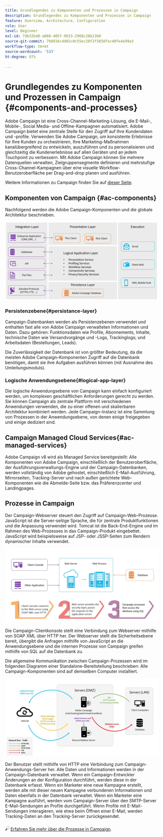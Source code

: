 ```yaml
---
title: Grundlegendes zu Komponenten und Prozessen in Campaign
description: Grundlegendes zu Komponenten und Prozessen in Campaign
feature: Overview, Architecture, Configuration
role: User
level: Beginner
exl-id: 7db32bd8-a088-405f-9633-2968c28b13b0
source-git-commit: 79d916c4d65c0c55ec20f2f5850fec40fe4e99a3
workflow-type: tm+mt
source-wordcount: '533'
ht-degree: 97%

---
```


# Grundlegendes zu Komponenten und Prozessen in Campaign {#components-and-processes}

Adobe Campaign ist eine Cross-Channel-Marketing-Lösung, die E-Mail-, Mobile-, Social Media- und Offline-Kampagnen automatisiert. Adobe Campaign bietet eine zentrale Stelle für den Zugriff auf Ihre Kundendaten und -profile. Verwenden Sie Adobe Campaign, um konsistente Erlebnisse für Ihre Kunden zu orchestrieren, Ihre Marketing-Maßnahmen kanalübergreifend zu entwickeln, auszuführen und zu personalisieren und gleichzeitig die Kundenerlebnisse auf allen Geräten und an jedem Touchpoint zu verbessern. Mit Adobe Campaign können Sie mehrere Datenquellen verwalten, Zielgruppensegmente definieren und mehrstufige Cross-Channel-Kampagnen über eine visuelle Workflow-Benutzeroberfläche per Drag-and-drop planen und ausführen.

Weitere Informationen zu Campaign finden Sie auf [dieser Seite](../start/get-started.md).

## Komponenten von Campaign {#ac-components}

Nachfolgend werden die Adobe Campaign-Komponenten und die globale Architektur beschrieben.

![](assets/do-not-localize//ac-components.png)



### Persistenzebene{#persistance-layer}

Campaign-Datenbanken werden als Persistenzebenen verwendet und enthalten fast alle von Adobe Campaign verwalteten Informationen und Daten. Dazu gehören: Funktionsdaten wie Profile, Abonnements, Inhalte, technische Daten wie Versandvorgänge und -Logs, Trackinglogs; und Arbeitsdaten (Bestellungen, Leads).

Die Zuverlässigkeit der Datenbank ist von größter Bedeutung, da die meisten Adobe Campaign-Komponenten Zugriff auf die Datenbank benötigen, damit sie ihre Aufgaben ausführen können (mit Ausnahme des Umleitungsmoduls).

### Logische Anwendungsebene{#logical-app-layer}

Die logische Anwendungsebene von Campaign kann einfach konfiguriert werden, um komplexen geschäftlichen Anforderungen gerecht zu werden. Sie können Campaign als zentrale Plattform mit verschiedenen Anwendungen verwenden, die zu einer offenen und skalierbaren Architektur kombiniert werden. Jede Campaign-Instanz ist eine Sammlung von Prozessen in der Anwendungsebene, von denen einige freigegeben und einige dediziert sind.

## Campaign Managed Cloud Services{#ac-managed-services}

Adobe Campaign v8 wird als Managed Service bereitgestellt: Alle Komponenten von Adobe Campaign, einschließlich der Benutzeroberfläche, der Ausführungsverwaltungs-Engine und der Campaign-Datenbanken, werden vollständig von Adobe gehostet, einschließlich E-Mail-Ausführung, Mirrorseiten, Tracking-Server und nach außen gerichtete Web-Komponenten wie die Abmelde-Seite bzw. das Präferenzcenter und Landingpages.

## Prozesse in Campaign

Der Campaign-Webserver steuert den Zugriff auf Campaign-Web-Prozesse. JavaScript ist die Server-seitige Sprache, die für zentrale Produktfunktionen und die Anpassung verwendet wird. Tomcat ist die Back-End-Engine und im Rahmen des Web-Prozesses in das Campaign-Produkt eingebettet. JavaScript wird beispielsweise auf JSP- oder JSSP-Seiten zum Rendern dynamischer Inhalte verwendet.

![](assets/do-not-localize/ac-processes.png)

Die Campaign-Clientkonsole stellt eine Verbindung zum Webserver mithilfe von SOAP XML über HTTP her. Der Webserver stellt die Sicherheitsebene bereit, übergibt die Anfragen mithilfe von JavaScript an die Anwendungsebene und die internen Prozesse von Campaign greifen mithilfe von SQL auf die Datenbank zu.

Die allgemeine Kommunikation zwischen Campaign-Prozessen wird im folgenden Diagramm einer Standalone-Bereitstellung beschrieben: Alle Campaign-Komponenten sind auf demselben Computer installiert.

![](assets/do-not-localize//ac-standalone.png)

Der Benutzer stellt mithilfe von HTTP eine Verbindung zum Campaign-Anwendungs-Server her. Alle Daten und Informationen werden in der Campaign-Datenbank verwaltet. Wenn ein Campaign-Entwickler Änderungen an der Konfiguration durchführt, werden diese in der Datenbank erfasst. Wenn ein Marketer eine neue Kampagne erstellt, werden alle mit dieser neuen Kampagne verbundenen Informationen und Daten ebenfalls in der Datenbank verwaltet. Wenn ein Marketer eine Kampagne ausführt, werden vom Campaign-Server über den SMTP-Server E-Mail-Sendungen an Profile durchgeführt. Wenn Profile mit E-Mail-Sendungen interagieren, wie etwa beim Öffnen einer E-Mail, werden Tracking-Daten an den Tracking-Server zurückgesendet.

![](../assets/do-not-localize/glass.png) [Erfahren Sie mehr über die Prozesse in Campaign](../architecture/general-architecture.md#dev-env).
